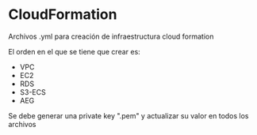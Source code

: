 # CloudFormation
Archivos .yml para creación de infraestructura cloud formation

El  orden en el que se tiene que crear es:

- VPC
- EC2
- RDS
- S3-ECS
- AEG

Se debe generar una private key ".pem" y actualizar su valor en todos los archivos
